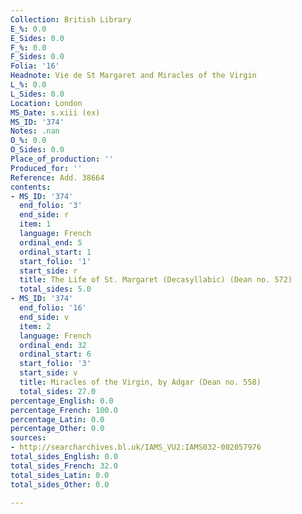 ```yaml
---
Collection: British Library
E_%: 0.0
E_Sides: 0.0
F_%: 0.0
F_Sides: 0.0
Folia: '16'
Headnote: Vie de St Margaret and Miracles of the Virgin
L_%: 0.0
L_Sides: 0.0
Location: London
MS_Date: s.xiii (ex)
MS_ID: '374'
Notes: .nan
O_%: 0.0
O_Sides: 0.0
Place_of_production: ''
Produced_for: ''
Reference: Add. 38664
contents:
- MS_ID: '374'
  end_folio: '3'
  end_side: r
  item: 1
  language: French
  ordinal_end: 5
  ordinal_start: 1
  start_folio: '1'
  start_side: r
  title: The Life of St. Margaret (Decasyllabic) (Dean no. 572)
  total_sides: 5.0
- MS_ID: '374'
  end_folio: '16'
  end_side: v
  item: 2
  language: French
  ordinal_end: 32
  ordinal_start: 6
  start_folio: '3'
  start_side: v
  title: Miracles of the Virgin, by Adgar (Dean no. 558)
  total_sides: 27.0
percentage_English: 0.0
percentage_French: 100.0
percentage_Latin: 0.0
percentage_Other: 0.0
sources:
- http://searcharchives.bl.uk/IAMS_VU2:IAMS032-002057976
total_sides_English: 0.0
total_sides_French: 32.0
total_sides_Latin: 0.0
total_sides_Other: 0.0

---
```

